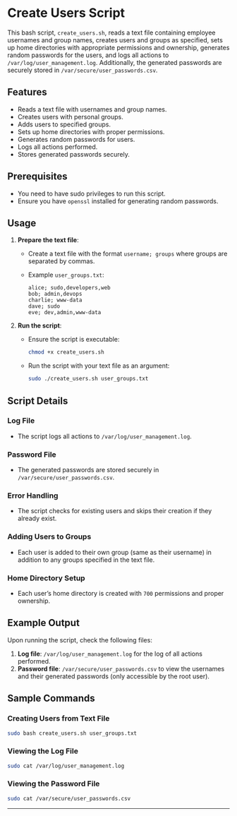 # Create Users Script

This bash script, `create_users.sh`, reads a text file containing employee usernames and group names, creates users and groups as specified, sets up home directories with appropriate permissions and ownership, generates random passwords for the users, and logs all actions to `/var/log/user_management.log`. Additionally, the generated passwords are securely stored in `/var/secure/user_passwords.csv`.

## Features

- Reads a text file with usernames and group names.
- Creates users with personal groups.
- Adds users to specified groups.
- Sets up home directories with proper permissions.
- Generates random passwords for users.
- Logs all actions performed.
- Stores generated passwords securely.

## Prerequisites

- You need to have sudo privileges to run this script.
- Ensure you have `openssl` installed for generating random passwords.

## Usage

1. **Prepare the text file**:
   - Create a text file with the format `username; groups` where groups are separated by commas. 
   - Example `user_groups.txt`:

     ```
     alice; sudo,developers,web
     bob; admin,devops
     charlie; www-data
     dave; sudo
     eve; dev,admin,www-data
     ```

2. **Run the script**:
   - Ensure the script is executable:

     ```bash
     chmod +x create_users.sh
     ```

   - Run the script with your text file as an argument:

     ```bash
     sudo ./create_users.sh user_groups.txt
     ```

## Script Details

### Log File

- The script logs all actions to `/var/log/user_management.log`.

### Password File

- The generated passwords are stored securely in `/var/secure/user_passwords.csv`.

### Error Handling

- The script checks for existing users and skips their creation if they already exist.

### Adding Users to Groups

- Each user is added to their own group (same as their username) in addition to any groups specified in the text file.

### Home Directory Setup

- Each user’s home directory is created with `700` permissions and proper ownership.

## Example Output

Upon running the script, check the following files:

1. **Log file**: `/var/log/user_management.log` for the log of all actions performed.
2. **Password file**: `/var/secure/user_passwords.csv` to view the usernames and their generated passwords (only accessible by the root user).

## Sample Commands

### Creating Users from Text File

```bash
sudo bash create_users.sh user_groups.txt
```

### Viewing the Log File

```bash
sudo cat /var/log/user_management.log
```

### Viewing the Password File

```bash
sudo cat /var/secure/user_passwords.csv
```
---

